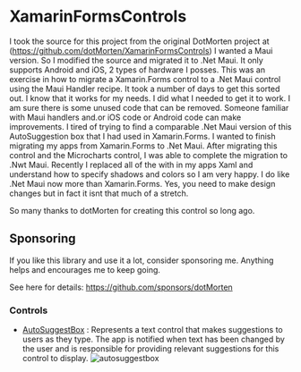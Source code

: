 # XamarinFormsControls

I took the source for this project from the original DotMorten project at (https://github.com/dotMorten/XamarinFormsControls)
I wanted a Maui version. So I modified the source and migrated it to .Net Maui. It only supports Android and iOS, 2 types of hardware I posses.
This was an exercise in how to migrate a Xamarin.Forms control to a .Net Maui control using the Maui Handler recipe. It took a number of days
to get this sorted out. I know that it works for my needs. I did what I needed to get it to work. I am sure there is some unused code that can be removed.
Someone familiar with Maui handlers and.or iOS code or Android code can make improvements.
I tired of trying to find a comparable .Net Maui version of this AutoSuggestion box that I had used in Xamarin.Forms. I wanted to finish migrating my apps
from Xamarin.Forms to .Net Maui. After migrating this control and the Microcharts control, I was able to complete the migration to .Nwt Maui.
Recently I replaced all of the <Frame> with <Border> in my apps Xaml and understand how to specify shadows and colors so I am very happy. I do like
.Net Maui now more than Xamarin.Forms. Yes, you need to make design changes but in fact it isnt that much of a stretch.

So many thanks to dotMorten for creating this control so long ago. 

## Sponsoring

If you like this library and use it a lot, consider sponsoring me. Anything helps and encourages me to keep going.

See here for details: https://github.com/sponsors/dotMorten

### Controls

- [AutoSuggestBox](AutoSuggestBox/) : Represents a text control that makes suggestions to users as they type. The app is notified when text has been changed by the user and is responsible for providing relevant suggestions for this control to display.
![autosuggestbox](https://user-images.githubusercontent.com/1378165/51137780-42b30b80-17f4-11e9-8ac1-7b129fc3d9ee.gif)

